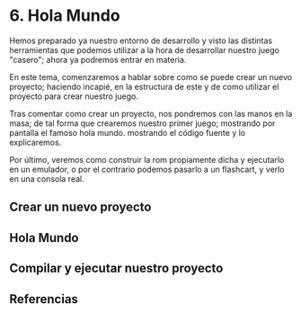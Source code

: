 # 6. Hola Mundo

Hemos preparado ya nuestro entorno de desarrollo y visto las distintas herramientas que podemos utilizar a la hora de desarrollar nuestro juego "casero"; ahora ya podremos entrar en materia.

En este tema, comenzaremos a hablar sobre como se puede crear un nuevo proyecto; haciendo incapié, en la estructura de este y de como utilizar el proyecto para crear nuestro juego.

Tras comentar como crear un proyecto, nos pondremos con las manos en la masa; de tal forma que crearemos nuestro primer juego; mostrando por pantalla el famoso hola mundo. mostrando el código fuente y lo explicaremos.

Por último, veremos como construir la rom propiamente dicha y ejecutarlo en un emulador, o por el contrario podemos pasarlo a un flashcart, y verlo en una consola real.

## Crear un nuevo proyecto

## Hola Mundo

## Compilar y ejecutar nuestro proyecto

## Referencias
